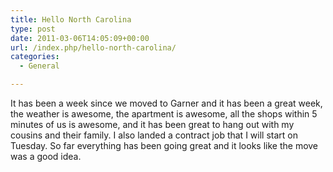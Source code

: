 ```yaml
---
title: Hello North Carolina
type: post
date: 2011-03-06T14:05:09+00:00
url: /index.php/hello-north-carolina/
categories:
  - General

---
```

It has been a week since we moved to Garner and it has been a great week, the weather is awesome, the apartment is awesome, all the shops within 5 minutes of us is awesome, and it has been great to hang out with my cousins and their family. I also landed a contract job that I will start on Tuesday. So far everything has been going great and it looks like the move was a good idea.